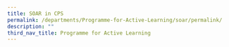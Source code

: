 ```yaml
---
title: SOAR in CPS
permalink: /departments/Programme-for-Active-Learning/soar/permalink/
description: ""
third_nav_title: Programme for Active Learning
---
```

